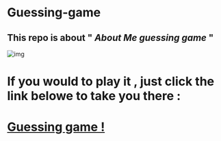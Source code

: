 # Guessing-game
## This repo is about  " *About Me guessing game* "
 ![img](https://en.islcollective.com/preview/201211/f/guessing-game-ppt-activities-promoting-classroom-dynamics-group-form_36549_1.jpg)
 # If you would to play it , just click the link belowe to take you there :
 
 # [Guessing game !](http://127.0.0.1:5500/)

